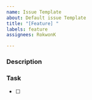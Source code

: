 ```yaml
---
name: Issue Template
about: Default issue Template
title: "[Feature] "
labels: feature
assignees: RokwonK

---
```


### Description


### Task
- [ ]
